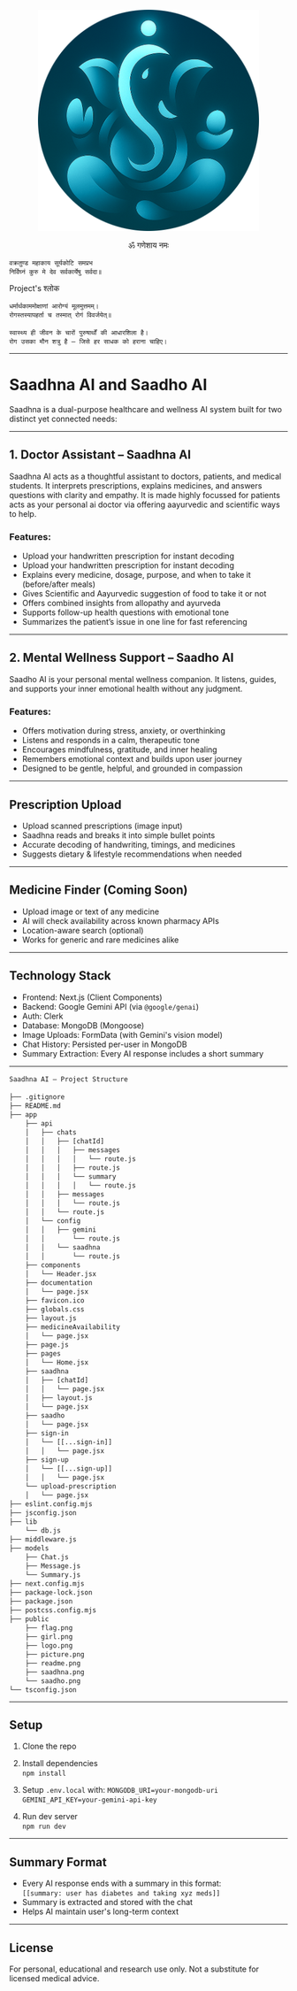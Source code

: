 <p align="center">
  <img src="./public/readme.png" alt="Saadhna AI Logo" width="400" />
</p>

<p align="center">
         ॐ गणेशाय नमः 
  
    वक्रतुण्ड महाकाय सूर्यकोटि समप्रभ  
    निर्विघ्नं कुरु मे देव सर्वकार्येषु सर्वदा॥
</p>

<p>
   Project's श्लोक
   
    धर्मार्थकाममोक्षाणां आरोग्यं मूलमुत्तमम्।
    रोगस्तस्यापहर्ता च तस्मात् रोगं विवर्जयेत्॥

    स्वास्थ्य ही जीवन के चारों पुरुषार्थों की आधारशिला है।
    रोग उसका मौन शत्रु है — जिसे हर साधक को हराना चाहिए।
</p>



---

# Saadhna AI and Saadho AI

Saadhna is a dual-purpose healthcare and wellness AI system built for two distinct yet connected needs:

---

## 1. Doctor Assistant – Saadhna AI

Saadhna AI acts as a thoughtful assistant to doctors, patients, and medical students.
It interprets prescriptions, explains medicines, and answers questions with clarity and empathy.
It is made highly focussed for patients acts as your personal ai doctor via offering aayurvedic and scientific ways to help.

### Features:
- Upload your handwritten prescription for instant decoding
- Upload your handwritten prescription for instant decoding
- Explains every medicine, dosage, purpose, and when to take it (before/after meals)
- Gives Scientific and Aayurvedic suggestion of food to take it or not
- Offers combined insights from allopathy and ayurveda
- Supports follow-up health questions with emotional tone
- Summarizes the patient’s issue in one line for fast referencing

---

## 2. Mental Wellness Support – Saadho AI

Saadho AI is your personal mental wellness companion. It listens, guides, and supports your inner emotional health without any judgment.

### Features:
- Offers motivation during stress, anxiety, or overthinking
- Listens and responds in a calm, therapeutic tone
- Encourages mindfulness, gratitude, and inner healing
- Remembers emotional context and builds upon user journey
- Designed to be gentle, helpful, and grounded in compassion

---

## Prescription Upload

- Upload scanned prescriptions (image input)
- Saadhna reads and breaks it into simple bullet points
- Accurate decoding of handwriting, timings, and medicines
- Suggests dietary & lifestyle recommendations when needed

---

## Medicine Finder (Coming Soon)

- Upload image or text of any medicine
- AI will check availability across known pharmacy APIs
- Location-aware search (optional)
- Works for generic and rare medicines alike

---

## Technology Stack

- Frontend: Next.js (Client Components)
- Backend: Google Gemini API (via `@google/genai`)
- Auth: Clerk
- Database: MongoDB (Mongoose)
- Image Uploads: FormData (with Gemini's vision model)
- Chat History: Persisted per-user in MongoDB
- Summary Extraction: Every AI response includes a short summary

---

```
Saadhna AI – Project Structure

├── .gitignore
├── README.md
├── app
    ├── api
    │   ├── chats
    │   │   ├── [chatId]
    │   │   │   ├── messages
    │   │   │   │   └── route.js
    │   │   │   ├── route.js
    │   │   │   └── summary
    │   │   │   │   └── route.js
    │   │   ├── messages
    │   │   │   └── route.js
    │   │   └── route.js
    │   └── config
    │   │   ├── gemini
    │   │       └── route.js
    │   │   └── saadhna
    │   │       └── route.js
    ├── components
    │   └── Header.jsx
    ├── documentation
    │   └── page.jsx
    ├── favicon.ico
    ├── globals.css
    ├── layout.js
    ├── medicineAvailability
    │   └── page.jsx
    ├── page.js
    ├── pages
    │   └── Home.jsx
    ├── saadhna
    │   ├── [chatId]
    │   │   └── page.jsx
    │   ├── layout.js
    │   └── page.jsx
    ├── saadho
    │   └── page.jsx
    ├── sign-in
    │   └── [[...sign-in]]
    │   │   └── page.jsx
    ├── sign-up
    │   └── [[...sign-up]]
    │   │   └── page.jsx
    └── upload-prescription
    │   └── page.jsx
├── eslint.config.mjs
├── jsconfig.json
├── lib
    └── db.js
├── middleware.js
├── models
    ├── Chat.js
    ├── Message.js
    └── Summary.js
├── next.config.mjs
├── package-lock.json
├── package.json
├── postcss.config.mjs
├── public
    ├── flag.png
    ├── girl.png
    ├── logo.png
    ├── picture.png
    ├── readme.png
    ├── saadhna.png
    └── saadho.png
└── tsconfig.json
```


---

## Setup

1. Clone the repo
2. Install dependencies  
   `npm install`
3. Setup `.env.local` with:
`MONGODB_URI=your-mongodb-uri
GEMINI_API_KEY=your-gemini-api-key`

4. Run dev server  
`npm run dev`

---

## Summary Format

- Every AI response ends with a summary in this format:  
`[[summary: user has diabetes and taking xyz meds]]`
- Summary is extracted and stored with the chat
- Helps AI maintain user's long-term context

---

## License

For personal, educational and research use only. Not a substitute for licensed medical advice.
